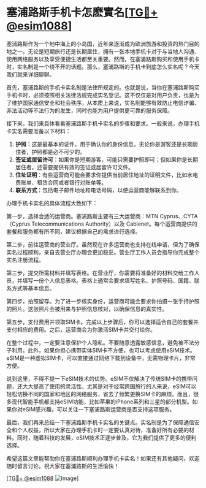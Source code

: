# 塞浦路斯手机卡怎麽實名[[TG💪+ @esim1088](https://t.me/s/esim1088)]

塞浦路斯作为一个地中海上的小岛国，近年来逐渐成为欧洲旅游和投资的热门目的地之一。无论是短期旅行还是长期居住，拥有一张本地手机卡对于与当地人沟通、使用网络服务以及享受便捷生活都至关重要。然而，在塞浦路斯购买和使用手机卡时，实名制是一个绕不开的话题。那么，塞浦路斯的手机卡到底怎么实名呢？今天我们就来详细聊聊。

首先，塞浦路斯的手机卡实名制是法律所规定的。也就是说，当你在塞浦路斯购买手机卡时，必须按照相关法律法规完成实名登记。这不仅仅是对用户负责，也是为了维护国家通信安全和社会秩序。从本质上来说，实名制能够有效防止电信诈骗、非法活动等不法行为的发生，同时也能为用户提供更可靠的服务保障。

接下来，我们来具体看看塞浦路斯手机卡实名的步骤和要求。一般来说，办理手机卡实名需要准备以下材料：

1. **护照**：这是最基本的证件，用于确认你的身份信息。无论你是游客还是长期居住者，护照都是必不可少的。
2. **签证或居留许可**：如果你是短期游客，可能只需要护照即可；但如果你是长期居住者，还需要提供有效的签证或居留许可文件。
3. **住址证明**：有些运营商可能会要求你提供当前居住地址的证明文件，比如水电费账单、租赁合同或者银行对账单等。
4. **联系方式**：包括电子邮件地址和电话号码，以便运营商能够联系到你。

办理手机卡实名的具体流程大致如下：

第一步，选择合适的运营商。塞浦路斯主要有三大运营商：MTN Cyprus、CYTA（Cyprus Telecommunications Authority）以及 Cablenet。每个运营商提供的套餐和服务都有所不同，建议根据自己的需求进行选择。

第二步，前往运营商的营业厅。虽然现在许多运营商也支持在线申请，但为了确保实名过程顺利，亲自去营业厅办理会更加稳妥。营业厅工作人员会指导你完成整个实名注册流程。

第三步，提交所需材料并填写表格。在营业厅，你需要将准备好的材料交给工作人员，并填写一份个人信息表格。表格上通常会要求填写姓名、护照号码、国籍、联系方式等基本信息。

第四步，拍照留存。为了进一步核实身份，运营商可能会要求你拍摄一张手持护照的照片。这张照片会被用来与护照信息核对，以确保信息的真实性。

第五步，支付费用并领取SIM卡。完成以上步骤后，你可以选择适合自己的套餐并支付相应的费用。之后，运营商会为你激活SIM卡并交付给你。

在整个过程中，一定要注意保护个人隐私。不要随意透露敏感信息，避免被不法分子利用。此外，如果你担心携带实体SIM卡不方便，也可以考虑使用eSIM技术。eSIM是一种虚拟SIM卡，可以直接通过网络下载到设备中，无需物理卡片，非常方便。

说到这里，不得不提一下eSIM技术的优势。eSIM不仅解决了传统SIM卡的携带问题，还大大提高了使用的灵活性。尤其是对于经常跨国旅行的人来说，eSIM可以轻松切换不同的国家和地区的网络服务，省去了频繁更换SIM卡的麻烦。而且，很多现代智能手机都支持eSIM功能，比如苹果的iPhone系列和三星的部分机型。如果你对eSIM感兴趣，可以关注一下塞浦路斯运营商是否支持这项服务。

最后，我们再来总结一下塞浦路斯手机卡实名的关键点。实名制是为了保障通信安全和个人权益，所以大家在办理手机卡时一定要认真对待，准备好所有必要的材料。同时，随着科技的发展，eSIM技术正逐步普及，它为我们提供了更多的便利选择。

希望这篇文章能帮助你在塞浦路斯顺利办理手机卡实名！如果还有其他疑问，欢迎随时留言讨论。祝大家在塞浦路斯的生活愉快！

[[TG💪+ @esim1088](https://t.me/s/esim1088) ![Image](https://i.postimg.cc/4NQfJmqS/Snipaste-2025-05-13-00-14-12.png)]